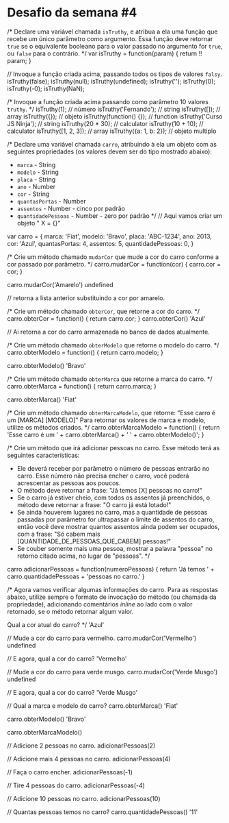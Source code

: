 # Desafio da semana #4

/*
Declare uma variável chamada `isTruthy`, e atribua a ela uma função que recebe um único parâmetro como argumento. Essa função deve retornar `true` se o equivalente booleano para o valor passado no argumento for `true`, ou `false` para o contrário.
*/
var isTruthy = function(param) {
    return !! param;
}

// Invoque a função criada acima, passando todos os tipos de valores `falsy`.
isTruthy(false);
isTruthy(null);
isTruthy(undefined);
isTruthy('');
isTruthy(0);
isTruthy(-0);
isTruthy(NaN);

/*
Invoque a função criada acima passando como parâmetro 10 valores `truthy`.
*/
isTruthy(1); // número
isTruthy('Fernando'); // string
isTruthy([]); // array
isTruthy({}); // objeto
isTruthy(function() {}); // function 
isTruthy('Curso JS Ninja'); // string
isTruthy(20 * 30); // calculator
isTruthy(10 + 10); // calculator
isTruthy([1, 2, 3]); // array
isTruthy({a: 1, b: 2}); // objeto multiplo 

/*
Declare uma variável chamada `carro`, atribuindo à ela um objeto com as
seguintes propriedades (os valores devem ser do tipo mostrado abaixo):
- `marca` - String
- `modelo` - String
- `placa` - String
- `ano` - Number
- `cor` - String
- `quantasPortas` - Number
- `assentos` - Number - cinco por padrão
- `quantidadePessoas` - Number - zero por padrão
*/
// Aqui vamos criar um objeto " X = {}" 

var carro = {
    marca: 'Fiat',
    modelo: 'Bravo',
    placa: 'ABC-1234',
    ano: 2013,
    cor: 'Azul',
    quantasPortas: 4,
    assentos: 5,
    quantidadePessoas: 0,
}

/*
Crie um método chamado `mudarCor` que mude a cor do carro conforme a cor
passado por parâmetro.
*/
carro.mudarCor = function(cor) {
    carro.cor = cor;
}

carro.mudarCor('Amarelo')
undefined

// retorna a lista anterior substituindo a cor por amarelo.

/*
Crie um método chamado `obterCor`, que retorne a cor do carro.
*/
carro.obterCor = function() {
    return carro.cor;
}
carro.obterCor()
'Azul'

// Ai retorna a cor do carro armazenada no banco de dados atualmente.

/*
Crie um método chamado `obterModelo` que retorne o modelo do carro.
*/
carro.obterModelo = function() {
    return carro.modelo;
}

carro.obterModelo()
'Bravo'

/*
Crie um método chamado `obterMarca` que retorne a marca do carro.
*/
carro.obterMarca = function() {
    return carro.marca;
}

carro.obterMarca()
'Fiat'

/*
Crie um método chamado `obterMarcaModelo`, que retorne:
"Esse carro é um [MARCA] [MODELO]"
Para retornar os valores de marca e modelo, utilize os métodos criados.
*/
carro.obterMarcaModelo = function() {
    return 'Esse carro é um ' + carro.obterMarca() + ' ' + carro.obterModelo()';
}

/*
Crie um método que irá adicionar pessoas no carro. Esse método terá as
seguintes características:
- Ele deverá receber por parâmetro o número de pessoas entrarão no carro. Esse
número não precisa encher o carro, você poderá acrescentar as pessoas aos
poucos.
- O método deve retornar a frase: "Já temos [X] pessoas no carro!"
- Se o carro já estiver cheio, com todos os assentos já preenchidos, o método
deve retornar a frase: "O carro já está lotado!"
- Se ainda houverem lugares no carro, mas a quantidade de pessoas passadas por
parâmetro for ultrapassar o limite de assentos do carro, então você deve
mostrar quantos assentos ainda podem ser ocupados, com a frase:
"Só cabem mais [QUANTIDADE_DE_PESSOAS_QUE_CABEM] pessoas!"
- Se couber somente mais uma pessoa, mostrar a palavra "pessoa" no retorno
citado acima, no lugar de "pessoas".
*/

carro.adicionarPessoas = function(numeroPessoas) {
    return 'Já temos ' + carro.quantidadePessoas + 'pessoas no carro.'
}

/*
Agora vamos verificar algumas informações do carro. Para as respostas abaixo,
utilize sempre o formato de invocação do método (ou chamada da propriedade),
adicionando comentários _inline_ ao lado com o valor retornado, se o método
retornar algum valor.

Qual a cor atual do carro?
*/
'Azul'

// Mude a cor do carro para vermelho.
carro.mudarCor('Vermelho')
undefined

// E agora, qual a cor do carro?
'Vermelho'

// Mude a cor do carro para verde musgo.
carro.mudarCor('Verde Musgo')
undefined

// E agora, qual a cor do carro?
'Verde Musgo'

// Qual a marca e modelo do carro?
carro.obterMarca()
'Fiat'

carro.obterModelo()
'Bravo'

carro.obterMarcaModelo()


// Adicione 2 pessoas no carro.
adicionarPessoas(2)

// Adicione mais 4 pessoas no carro.
adicionarPessoas(4)

// Faça o carro encher.
adicionarPessoas(-1)

// Tire 4 pessoas do carro.
adicionarPessoas(-4)

// Adicione 10 pessoas no carro.
adicionarPessoas(10)

// Quantas pessoas temos no carro?
carro.quantidadePessoas()
'11'
```
